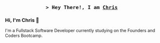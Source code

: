 <h3 align="center">
        <samp>&gt; Hey There!, I am
                <b><a target="_blank" href="https://christimms.org">Chris</a></b>
        </samp>
</h3>

### Hi, I'm Chris 👋

I'm a Fullstack Software Developer currently studying on the Founders and Coders Bootcamp.




<!--
**chriscotimms/chriscotimms** is a ✨ _special_ ✨ repository because its `README.md` (this file) appears on your GitHub profile.

Here are some ideas to get you started:

- 🔭 I’m currently working on ...
- 🌱 I’m currently learning ...
- 👯 I’m looking to collaborate on ...
- 🤔 I’m looking for help with ...
- 💬 Ask me about ...
- 📫 How to reach me: ...
- 😄 Pronouns: ...
- ⚡ Fun fact: ...
-->
